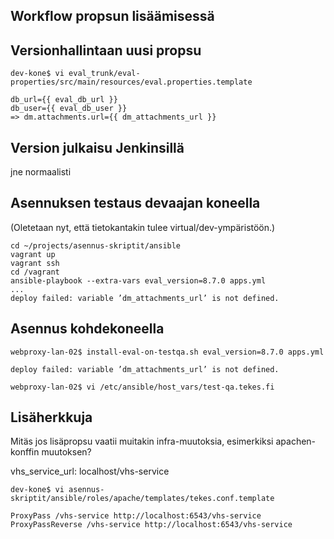 
Workflow propsun lisäämisessä
-----------------------------


Versionhallintaan uusi propsu
-----------------------------


`dev-kone$ vi eval_trunk/eval-properties/src/main/resources/eval.properties.template`

    db_url={{ eval_db_url }}
    db_user={{ eval_db_user }}
    => dm.attachments.url={{ dm_attachments_url }}


Version julkaisu Jenkinsillä
-------------------------

jne normaalisti


Asennuksen testaus devaajan koneella
------------------------------

(Oletetaan nyt, että tietokantakin tulee virtual/dev-ympäristöön.)

    cd ~/projects/asennus-skriptit/ansible
    vagrant up
    vagrant ssh 
    cd /vagrant
    ansible-playbook --extra-vars eval_version=8.7.0 apps.yml 
    ... 
    deploy failed: variable ’dm_attachments_url’ is not defined. 

Asennus kohdekoneella
---------------


    webproxy-lan-02$ install-eval-on-testqa.sh eval_version=8.7.0 apps.yml

    deploy failed: variable ’dm_attachments_url’ is not defined. 

    webproxy-lan-02$ vi /etc/ansible/host_vars/test-qa.tekes.fi



Lisäherkkuja
------------

Mitäs jos lisäpropsu vaatii muitakin infra-muutoksia, esimerkiksi apachen-konffin 
muutoksen?

vhs_service_url: localhost/vhs-service


`dev-kone$ vi asennus-skriptit/ansible/roles/apache/templates/tekes.conf.template`

    ProxyPass /vhs-service http://localhost:6543/vhs-service
    ProxyPassReverse /vhs-service http://localhost:6543/vhs-service





